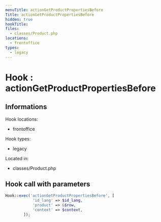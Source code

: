 ```yaml
---
menuTitle: actionGetProductPropertiesBefore
Title: actionGetProductPropertiesBefore
hidden: true
hookTitle: 
files:
  - classes/Product.php
locations:
  - frontoffice
types:
  - legacy
---
```


# Hook : actionGetProductPropertiesBefore

## Informations

Hook locations: 
  - frontoffice

Hook types: 
  - legacy

Located in: 
  - classes/Product.php

## Hook call with parameters

```php
Hook::exec('actionGetProductPropertiesBefore', [
            'id_lang' => $id_lang,
            'product' => &$row,
            'context' => $context,
        ]);
```